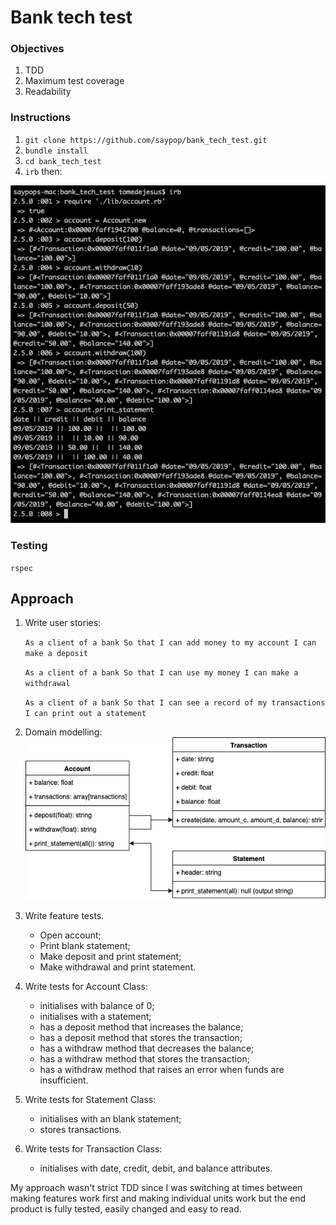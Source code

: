 # Bank tech test

### Objectives
1. TDD
2. Maximum test coverage
3. Readability

### Instructions
1. `git clone https://github.com/saypop/bank_tech_test.git`
2. `bundle install`
2. `cd bank_tech_test`
3. `irb` then:

![Product Screenshot](product_screenshot.png)

### Testing
`rspec`

## Approach

1. Write user stories:

    `As a client of a bank
    So that I can add money to my account
    I can make a deposit`

    `As a client of a bank
    So that I can use my money
    I can make a withdrawal`

    `As a client of a bank
    So that I can see a record of my transactions
    I can print out a statement`

2. Domain modelling:
    ![Object Model](domain_model.png)

3. Write feature tests.
    - Open account;
    - Print blank statement;
    - Make deposit and print statement;
    - Make withdrawal and print statement.

4. Write tests for Account Class:
    - initialises with balance of 0;
    - initialises with a statement;
    - has a deposit method that increases the balance;
    - has a deposit method that stores the transaction;
    - has a withdraw method that decreases the balance;
    - has a withdraw method that stores the transaction;
    - has a withdraw method that raises an error when funds are insufficient.

3. Write tests for Statement Class:
    - initialises with an blank statement;
    - stores transactions.

4. Write tests for Transaction Class:
    - initialises with date, credit, debit, and balance attributes.

My approach wasn't strict TDD since I was switching at times between making features work first and making individual units work but the end product is fully tested, easily changed and easy to read.
